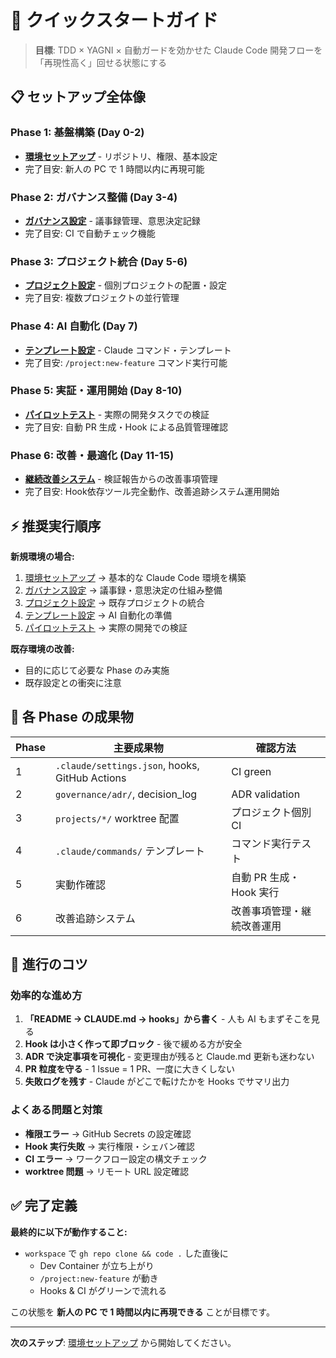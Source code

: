 # 🚀 クイックスタートガイド

> **目標**: TDD × YAGNI × 自動ガードを効かせた Claude Code 開発フローを「再現性高く」回せる状態にする

## 📋 セットアップ全体像

### Phase 1: 基盤構築 (Day 0-2)
- **[環境セットアップ](environment_setup.md)** - リポジトリ、権限、基本設定
- 完了目安: 新人の PC で 1 時間以内に再現可能

### Phase 2: ガバナンス整備 (Day 3-4)  
- **[ガバナンス設定](governance_setup.md)** - 議事録管理、意思決定記録
- 完了目安: CI で自動チェック機能

### Phase 3: プロジェクト統合 (Day 5-6)
- **[プロジェクト設定](project_setup.md)** - 個別プロジェクトの配置・設定
- 完了目安: 複数プロジェクトの並行管理

### Phase 4: AI 自動化 (Day 7)
- **[テンプレート設定](template_setup.md)** - Claude コマンド・テンプレート
- 完了目安: `/project:new-feature` コマンド実行可能

### Phase 5: 実証・運用開始 (Day 8-10)
- **[パイロットテスト](pilot_testing.md)** - 実際の開発タスクでの検証
- 完了目安: 自動 PR 生成・Hook による品質管理確認

### Phase 6: 改善・最適化 (Day 11-15)
- **[継続改善システム](../03_operations/improvement_recommendations.md)** - 検証報告からの改善事項管理
- 完了目安: Hook依存ツール完全動作、改善追跡システム運用開始

## ⚡ 推奨実行順序

**新規環境の場合:**
1. [環境セットアップ](environment_setup.md) → 基本的な Claude Code 環境を構築
2. [ガバナンス設定](governance_setup.md) → 議事録・意思決定の仕組み整備  
3. [プロジェクト設定](project_setup.md) → 既存プロジェクトの統合
4. [テンプレート設定](template_setup.md) → AI 自動化の準備
5. [パイロットテスト](pilot_testing.md) → 実際の開発での検証

**既存環境の改善:**
- 目的に応じて必要な Phase のみ実施
- 既存設定との衝突に注意

## 🎯 各 Phase の成果物

| Phase | 主要成果物 | 確認方法 |
|-------|-----------|----------|
| 1 | `.claude/settings.json`, hooks, GitHub Actions | CI green |
| 2 | `governance/adr/`, decision_log | ADR validation |
| 3 | `projects/*/` worktree 配置 | プロジェクト個別 CI |
| 4 | `.claude/commands/` テンプレート | コマンド実行テスト |
| 5 | 実動作確認 | 自動 PR 生成・Hook 実行 |
| 6 | 改善追跡システム | 改善事項管理・継続改善運用 |

## 🔧 進行のコツ

### 効率的な進め方
1. **「README → CLAUDE.md → hooks」から書く** - 人も AI もまずそこを見る
2. **Hook は小さく作って即ブロック** - 後で緩める方が安全
3. **ADR で決定事項を可視化** - 変更理由が残ると Claude.md 更新も迷わない
4. **PR 粒度を守る** - 1 Issue = 1 PR、一度に大きくしない
5. **失敗ログを残す** - Claude がどこで転けたかを Hooks でサマリ出力

### よくある問題と対策
- **権限エラー** → GitHub Secrets の設定確認
- **Hook 実行失敗** → 実行権限・シェバン確認  
- **CI エラー** → ワークフロー設定の構文チェック
- **worktree 問題** → リモート URL 設定確認

## ✅ 完了定義

**最終的に以下が動作すること:**
- `workspace` で `gh repo clone && code .` した直後に
  - Dev Container が立ち上がり
  - `/project:new-feature` が動き  
  - Hooks & CI がグリーンで流れる

この状態を **新人の PC で 1 時間以内に再現できる** ことが目標です。

---

**次のステップ**: [環境セットアップ](environment_setup.md) から開始してください。